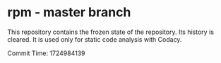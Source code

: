 # rpm - master branch

This repository contains the frozen state of the repository.
Its history is cleared. It is used only for static code
analysis with Codacy.

Commit Time: 1724984139